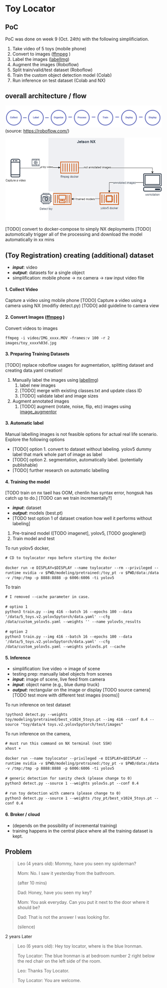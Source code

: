 # Toy Locator

## PoC 
PoC was done on week 9 (Oct. 24th) with the following simplificiation. 
1. Take video of 5 toys (mobile phone)
2. Convert to images ([ffmpeg](https://ffmpeg.org/) )
3. Label the images ([labelImg](https://github.com/tzutalin/labelImg))
4. Augment the images (Roboflow)
5. Split train/valid/test dataset (Roboflow)
6. Train the custom object detection model (Colab)
7. Run inference on test dataset (Colab and NX)

## overall architecture / flow 
![](flow.png) (source: https://roboflow.com/)

![](overall_arch.png)

[TODO] convert to docker-compose to simply NX deployments
[TODO] automotically trigger all of the processing and download the model automatically in xx mins

## (Toy Registration) creating (additional) dataset
- ***input***: video
- ***output***: datasets for a single object
- simplification: mobile phone -> nx camera -> raw input video file

#### 1. Collect Video 
Capture a video using mobile phone
[TODO] Capture a video using a camera using NX (modifiy detect.py)
[TODO] add guideline to camera view

#### 2. Convert Images ([ffmpeg](https://ffmpeg.org/) )
Convert videos to images 
```
ffmpeg -i video/IMG_xxxx.MOV -frames:v 100 -r 2 images/toy_xxxx%03d.jpg
```

#### 3. Preparing Training Datasets
 [TODO] replace roboflow usages for augmentation, splitting dataset and creating data.yaml creation! 
1. Manually label the images using [labelImg](https://github.com/tzutalin/labelImg))
	1. label new images 
	2. [TODO] merge with existing classes.txt and update class ID
	3. [TODO] validate label and image sizes
2. Augment annotated images
	1.  [TODO] augment (rotate, noise, flip, etc) images using [image_augmentor](https://github.com/codebox/image_augmentor)

#### 3. Automatic label
Manual labelling images is not feasible options for actual real life scenario. 
Explore the following options 
- [TODO] option 1. convert to dataset without labeling. yolov5 dummy label that mark whole part of image as label
- [TODO] option 2. segmentation, automatically label. (potentially publishable)  
- [TODO] further research on automatic labelling 

#### 4. Training the model 
[TODO train on nx taeil has OOM, chenlin has syntax error, hongsuk has catch up to do.] 
[TODO can we train incrementally?] 
- ***input***: dataset
- ***output***: models (best.pt) 
- [TODO test option 1 of dataset creation how well it performs without labeling] 
1. Pre-trained model ([TODO imagenet], yolov5, [TODO googlenet])
2. Train model and test 

To run yolov5 docker, 
```
# CD to toylocator repo before starting the docker

docker run -e DISPLAY=$DISPLAY --name toylocator --rm --privileged --runtime nvidia -v $PWD/modeling/pretrained:/toy_pt -v $PWD/data:/data -v /tmp:/tmp -p 8888:8888 -p 6006:6006 -ti yolov5

```

To train
```
# I removed --cache parameter in case. 

# optino 1
python3 train.py --img 416 --batch 16 --epochs 100 --data '/data/5_toys.v2.yolov5pytorch/data.yaml' --cfg /data/custom_yolov5s.yaml --weights '' --name yolov5s_results 

# option 2
python3 train.py --img 416 --batch 16 --epochs 100 --data '/data/5_toys.v2.yolov5pytorch/data.yaml' --cfg /data/custom_yolov5s.yaml --weights yolov5s.pt --cache

```


#### 5. Inference 
- simplification: live video -> image of scene 
- testing prep: manually label objects from scenes
- ***input***: image of scene, live feed from camera 
- ***input***: object name (e.g., blue dump truck)
- ***output***: rectangular on the image or display
[TODO source camera] 
[TODO test more with different test images (rooms)] 

To run inference on test dataset
```
!python3 detect.py --weights toy/modeling/pretrained/best_v1024_5toys.pt --img 416 --conf 0.4 --source "toy/data/4 toys.v2.yolov5pytorch/test/images"
```

To run inference on the camera, 
```
# must run this command on NX terminal (not SSH)
xhost +

docker run --name toylocator --privileged -e DISPLAY=$DISPLAY --runtime nvidia -v $PWD/modeling/pretrained:/toy_pt -v $PWD/data:/data -v /tmp:/tmp -p 8888:8888 -p 6006:6006 -ti yolov5

# generic detection for sanity check (please change to 0)
python3 detect.py --source 1 --weights yolov5s.pt --conf 0.4

# run toy detection with camera (please change to 0)
python3 detect.py --source 1 --weights /toy_pt/best_v1024_5toys.pt --conf 0.4

```

#### 6. Broker / cloud 
- (depends on the possibility of incremental training)
- training happens in the central place where all the training dataset is kept. 


## Problem 

> Leo (4 years old): Mommy, have you seen my spiderman?
>
> Mom: No. I saw it yesterday from the bathroom. 
>
> (after 10 mins) 
>
> Dad: Honey, have you seen my key?
>
> Mom: You ask everyday. Can you put it next to the door where it should be? 
>
> Dad: That is not the answer I was looking for. 
>
> (silence) 

2 years Later

> Leo (6 years old): Hey toy locator, where is the blue Ironman. 
>
> Toy Locator: The blue Ironman is at bedroom number 2 right below the red chair on the left side of the room.
>
> Leo: Thanks Toy Locator. 
>
> Toy Locator: You are welcome. 
